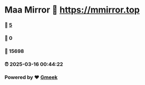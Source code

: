 # Maa Mirror :link: https://mmirror.top 
### :page_facing_up: [5](https://mmirror.top/tag.html) 
### :speech_balloon: 0 
### :hibiscus: 15698 
### :alarm_clock: 2025-03-16 00:44:22 
### Powered by :heart: [Gmeek](https://github.com/Meekdai/Gmeek)
